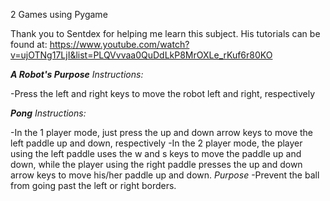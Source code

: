 2 Games using Pygame

Thank you to Sentdex for helping me learn this subject. His tutorials can be found at:
https://www.youtube.com/watch?v=ujOTNg17LjI&list=PLQVvvaa0QuDdLkP8MrOXLe_rKuf6r80KO

***A Robot's Purpose***
*Instructions:* 

-Press the left and right keys to move the robot left and right, respectively
   
***Pong***
*Instructions:*

-In the 1 player mode, just press the up and down arrow keys to move the left paddle up and down, respectively
-In the 2 player mode, the player using the left paddle uses the w and s keys to move the paddle up and down, while the player using       the right paddle presses the up and down arrow keys to move his/her paddle up and down.
*Purpose*
-Prevent the ball from going past the left or right borders.
